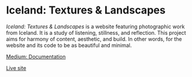 # Iceland: Textures & Landscapes

_Iceland: Textures & Landscapes_ is a website featuring photographic work from Iceland. It is a study of listening, stillness, and reflection. This project aims for harmony of content, aesthetic, and build. In other words, for the website and its code to be as beautiful and minimal. 

[Medium: Documentation](https://medium.com/@tanosaur/building-iceland-textures-landscapes-c4921e7cd7ea)

[Live site](https://iceland.tanosaur.us/)
